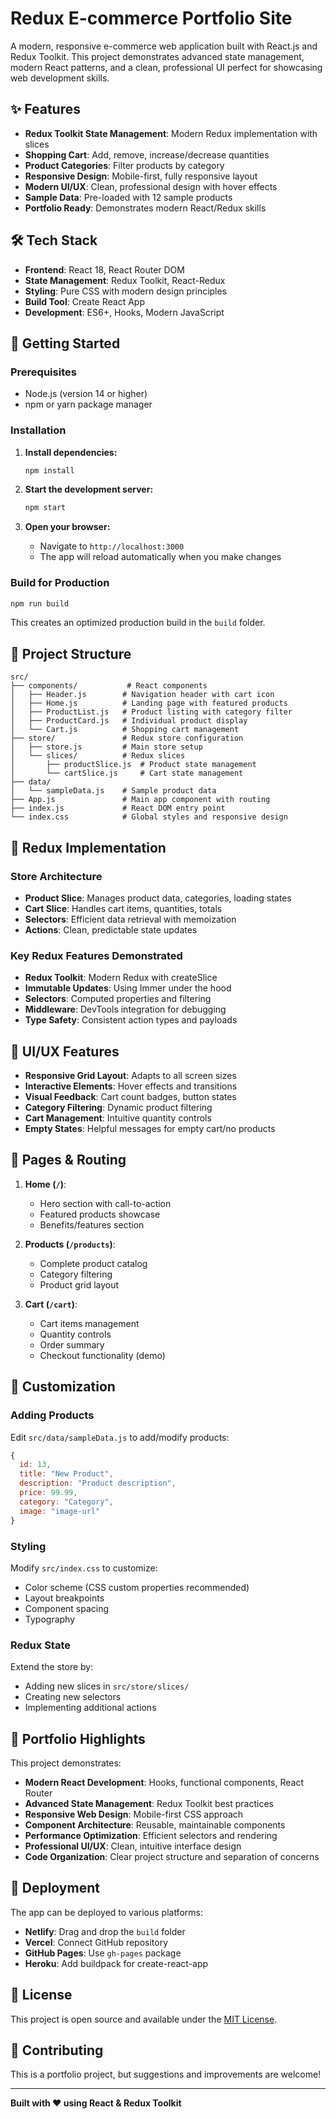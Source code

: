 # Redux E-commerce Portfolio Site

A modern, responsive e-commerce web application built with React.js and Redux Toolkit. This project demonstrates advanced state management, modern React patterns, and a clean, professional UI perfect for showcasing web development skills.

## ✨ Features

- **Redux Toolkit State Management**: Modern Redux implementation with slices
- **Shopping Cart**: Add, remove, increase/decrease quantities
- **Product Categories**: Filter products by category
- **Responsive Design**: Mobile-first, fully responsive layout
- **Modern UI/UX**: Clean, professional design with hover effects
- **Sample Data**: Pre-loaded with 12 sample products
- **Portfolio Ready**: Demonstrates modern React/Redux skills

## 🛠️ Tech Stack

- **Frontend**: React 18, React Router DOM
- **State Management**: Redux Toolkit, React-Redux
- **Styling**: Pure CSS with modern design principles
- **Build Tool**: Create React App
- **Development**: ES6+, Hooks, Modern JavaScript

## 🚀 Getting Started

### Prerequisites

- Node.js (version 14 or higher)
- npm or yarn package manager

### Installation

1. **Install dependencies:**

   ```bash
   npm install
   ```

2. **Start the development server:**

   ```bash
   npm start
   ```

3. **Open your browser:**
   - Navigate to `http://localhost:3000`
   - The app will reload automatically when you make changes

### Build for Production

```bash
npm run build
```

This creates an optimized production build in the `build` folder.

## 📁 Project Structure

```
src/
├── components/           # React components
│   ├── Header.js        # Navigation header with cart icon
│   ├── Home.js          # Landing page with featured products
│   ├── ProductList.js   # Product listing with category filter
│   ├── ProductCard.js   # Individual product display
│   └── Cart.js          # Shopping cart management
├── store/               # Redux store configuration
│   ├── store.js         # Main store setup
│   └── slices/          # Redux slices
│       ├── productSlice.js  # Product state management
│       └── cartSlice.js     # Cart state management
├── data/
│   └── sampleData.js    # Sample product data
├── App.js               # Main app component with routing
├── index.js             # React DOM entry point
└── index.css            # Global styles and responsive design
```

## 🎯 Redux Implementation

### Store Architecture

- **Product Slice**: Manages product data, categories, loading states
- **Cart Slice**: Handles cart items, quantities, totals
- **Selectors**: Efficient data retrieval with memoization
- **Actions**: Clean, predictable state updates

### Key Redux Features Demonstrated

- **Redux Toolkit**: Modern Redux with createSlice
- **Immutable Updates**: Using Immer under the hood
- **Selectors**: Computed properties and filtering
- **Middleware**: DevTools integration for debugging
- **Type Safety**: Consistent action types and payloads

## 🎨 UI/UX Features

- **Responsive Grid Layout**: Adapts to all screen sizes
- **Interactive Elements**: Hover effects and transitions
- **Visual Feedback**: Cart count badges, button states
- **Category Filtering**: Dynamic product filtering
- **Cart Management**: Intuitive quantity controls
- **Empty States**: Helpful messages for empty cart/no products

## 📱 Pages & Routing

1. **Home (`/`)**:
   - Hero section with call-to-action
   - Featured products showcase
   - Benefits/features section

2. **Products (`/products`)**:
   - Complete product catalog
   - Category filtering
   - Product grid layout

3. **Cart (`/cart`)**:
   - Cart items management
   - Quantity controls
   - Order summary
   - Checkout functionality (demo)

## 🔧 Customization

### Adding Products

Edit `src/data/sampleData.js` to add/modify products:

```javascript
{
  id: 13,
  title: "New Product",
  description: "Product description",
  price: 99.99,
  category: "Category",
  image: "image-url"
}
```

### Styling

Modify `src/index.css` to customize:

- Color scheme (CSS custom properties recommended)
- Layout breakpoints
- Component spacing
- Typography

### Redux State

Extend the store by:

- Adding new slices in `src/store/slices/`
- Creating new selectors
- Implementing additional actions

## 🌟 Portfolio Highlights

This project demonstrates:

- **Modern React Development**: Hooks, functional components, React Router
- **Advanced State Management**: Redux Toolkit best practices
- **Responsive Web Design**: Mobile-first CSS approach
- **Component Architecture**: Reusable, maintainable components
- **Performance Optimization**: Efficient selectors and rendering
- **Professional UI/UX**: Clean, intuitive interface design
- **Code Organization**: Clear project structure and separation of concerns

## 🚀 Deployment

The app can be deployed to various platforms:

- **Netlify**: Drag and drop the `build` folder
- **Vercel**: Connect GitHub repository
- **GitHub Pages**: Use `gh-pages` package
- **Heroku**: Add buildpack for create-react-app

## 📄 License

This project is open source and available under the [MIT License](LICENSE).

## 🤝 Contributing

This is a portfolio project, but suggestions and improvements are welcome!

---

**Built with ❤️ using React & Redux Toolkit**

